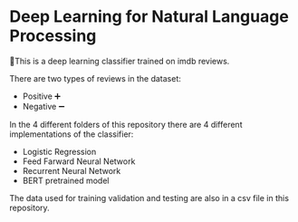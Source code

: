 # Deep Learning for Natural Language Processing
:movie_camera:This is a deep learning classifier trained on imdb reviews.

There are two types of reviews in the dataset:
  - Positive :heavy_plus_sign:
  - Negative :heavy_minus_sign:

In the 4 different folders of this repository there are 4 different implementations of the classifier:
- Logistic Regression
- Feed Farward Neural Network
- Recurrent Neural Network
- BERT pretrained model

The data used for training validation and testing are also in a csv file in this repository.
